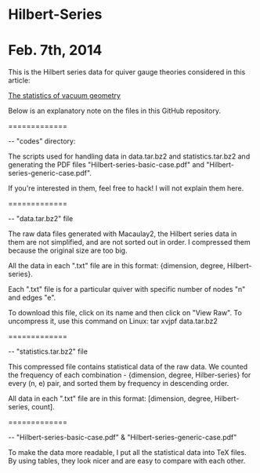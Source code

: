 Hilbert-Series
=============
Feb. 7th, 2014
=============

This is the Hilbert series data for quiver gauge theories considered in this article:

[The statistics of vacuum geometry](http://link.springer.com/article/10.1007%2FJHEP06(2014)042)

Below is an explanatory note on the files in this GitHub repository.

=============

-- "codes" directory:

The scripts used for handling data in data.tar.bz2 and statistics.tar.bz2 and generating the PDF files "Hilbert-series-basic-case.pdf" and "Hilbert-series-generic-case.pdf".

If you're interested in them, feel free to hack! I will not explain them here.

=============

-- "data.tar.bz2" file

The raw data files generated with Macaulay2, the Hilbert series data in them are not simplified, and are not sorted out in order. I compressed them because the original size are too big.

All the data in each ".txt" file are in this format:
{dimension, degree, Hilbert-series}.

Each ".txt" file is for a particular quiver with specific number of nodes "n" and edges "e".

To download this file, click on its name and then click on "View Raw". To uncompress it, use this command on Linux:
	tar xvjpf data.tar.bz2

=============

-- "statistics.tar.bz2" file

This compressed file contains statistical data of the raw data. We counted the frequency of each combination - {dimension, degree, Hilber-series} for every (n, e) pair, and sorted them by frequency in descending order.

All data in each ".txt" file are in this format:
[dimension, degree, Hilbert-series, count].

=============

-- "Hilbert-series-basic-case.pdf" & "Hilbert-series-generic-case.pdf"

To make the data more readable, I put all the statistical data into TeX files. By using tables, they look nicer and are easy to compare with each other.
